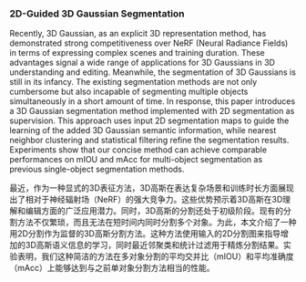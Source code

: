 ### 2D-Guided 3D Gaussian Segmentation

Recently, 3D Gaussian, as an explicit 3D representation method, has demonstrated strong competitiveness over NeRF (Neural Radiance Fields) in terms of expressing complex scenes and training duration. These advantages signal a wide range of applications for 3D Gaussians in 3D understanding and editing. Meanwhile, the segmentation of 3D Gaussians is still in its infancy. The existing segmentation methods are not only cumbersome but also incapable of segmenting multiple objects simultaneously in a short amount of time. In response, this paper introduces a 3D Gaussian segmentation method implemented with 2D segmentation as supervision. This approach uses input 2D segmentation maps to guide the learning of the added 3D Gaussian semantic information, while nearest neighbor clustering and statistical filtering refine the segmentation results. Experiments show that our concise method can achieve comparable performances on mIOU and mAcc for multi-object segmentation as previous single-object segmentation methods.

最近，作为一种显式的3D表征方法，3D高斯在表达复杂场景和训练时长方面展现出了相对于神经辐射场（NeRF）的强大竞争力。这些优势预示着3D高斯在3D理解和编辑方面的广泛应用潜力。同时，3D高斯的分割还处于初级阶段。现有的分割方法不仅繁琐，而且无法在短时间内同时分割多个对象。为此，本文介绍了一种用2D分割作为监督的3D高斯分割方法。这种方法使用输入的2D分割图来指导增加的3D高斯语义信息的学习，同时最近邻聚类和统计过滤用于精炼分割结果。实验表明，我们这种简洁的方法在多对象分割的平均交并比（mIOU）和平均准确度（mAcc）上能够达到与之前单对象分割方法相当的性能。
